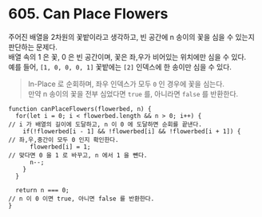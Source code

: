 # 605. Can Place Flowers
주어진 배열을 2차원의 꽃밭이라고 생각하고, 빈 공간에 n 송이의 꽃을 심을 수 있는지 판단하는 문제다.\
배열 속의 1 은 꽃, 0 은 빈 공간이며, 꽃은 좌,우가 비어있는 위치에만 심을 수 있다.\
예를 들어, `[1, 0, 0, 0, 1]` 꽃밭에는 `[2]` 인덱스에 한 송이만 심을 수 있다.
> In-Place 로 순회하며, 좌우 인덱스가 모두 `0` 인 경우에 꽃을 심는다.\
> 만약 n 송이의 꽃을 전부 심었다면 `true` 를, 아니라면 `false` 를 반환한다.
```
function canPlaceFlowers(flowerbed, n) {
  for(let i = 0; i < flowerbed.length && n > 0; i++) {                // i 가 배열의 길이에 도달하고, n 이 0 에 도달하면 순회를 끝낸다.
    if(!flowerbed[i - 1] && !flowerbed[i] && !flowerbed[i + 1]) {     // 좌,우,중간이 모두 0 인지 확인한다.
      flowerbed[i] = 1;                                               // 맞다면 0 을 1 로 바꾸고, n 에서 1 을 뺀다.
      n--;
    }
  }
  
  return n === 0;                                                     // n 이 0 이면 true, 아니면 false 를 반환한다.
}
```
